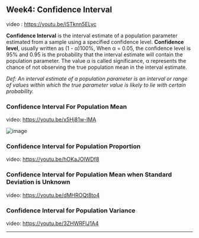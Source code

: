 ## Week4: Confidence Interval
video : https://youtu.be/iSTknn5ELyc

**Confidence Interval** is the interval estimate of a population parameter estimated from a sample using a specified confidence level. 
**Confidence level**, usually written as (1 - α)100%, When α = 0.05, the confidence level is 95% and 0.95 is the probability that the interval estimate
will contain the population parameter.
The value α is called significance, α represents the chance of not observing the true population mean in the interval estimate. 

*Def: An interval estimate of a population parameter is an interval or range of values within which the true parameter value is likely to lie with certain probability.*

### Confidence Interval For Population Mean
video: https://youtu.be/x5Hj81w-IMA

![image](https://github.com/dhirajmahato/Foundation_of_Data_Science_IIMB/assets/33785298/2360a5f7-3fc6-478f-b61b-beef9daf8795)

### Confidence Interval for Population Proportion
video: https://youtu.be/hOKaJOlWDf8

### Confidence Interval for Population Mean when Standard Deviation is Unknown
video: https://youtu.be/dMHROQt8to4

### Confidence Interval for Population Variance
video: https://youtu.be/3ZHWRFlJ1A4

***
